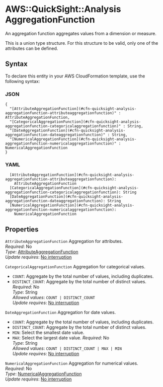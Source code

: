 # AWS::QuickSight::Analysis AggregationFunction<a name="aws-properties-quicksight-analysis-aggregationfunction"></a>

An aggregation function aggregates values from a dimension or measure\.

This is a union type structure\. For this structure to be valid, only one of the attributes can be defined\.

## Syntax<a name="aws-properties-quicksight-analysis-aggregationfunction-syntax"></a>

To declare this entity in your AWS CloudFormation template, use the following syntax:

### JSON<a name="aws-properties-quicksight-analysis-aggregationfunction-syntax.json"></a>

```
{
  "[AttributeAggregationFunction](#cfn-quicksight-analysis-aggregationfunction-attributeaggregationfunction)" : AttributeAggregationFunction,
  "[CategoricalAggregationFunction](#cfn-quicksight-analysis-aggregationfunction-categoricalaggregationfunction)" : String,
  "[DateAggregationFunction](#cfn-quicksight-analysis-aggregationfunction-dateaggregationfunction)" : String,
  "[NumericalAggregationFunction](#cfn-quicksight-analysis-aggregationfunction-numericalaggregationfunction)" : NumericalAggregationFunction
}
```

### YAML<a name="aws-properties-quicksight-analysis-aggregationfunction-syntax.yaml"></a>

```
  [AttributeAggregationFunction](#cfn-quicksight-analysis-aggregationfunction-attributeaggregationfunction): 
    AttributeAggregationFunction
  [CategoricalAggregationFunction](#cfn-quicksight-analysis-aggregationfunction-categoricalaggregationfunction): String
  [DateAggregationFunction](#cfn-quicksight-analysis-aggregationfunction-dateaggregationfunction): String
  [NumericalAggregationFunction](#cfn-quicksight-analysis-aggregationfunction-numericalaggregationfunction): 
    NumericalAggregationFunction
```

## Properties<a name="aws-properties-quicksight-analysis-aggregationfunction-properties"></a>

`AttributeAggregationFunction`  <a name="cfn-quicksight-analysis-aggregationfunction-attributeaggregationfunction"></a>
Aggregation for attributes\.  
*Required*: No  
*Type*: [AttributeAggregationFunction](aws-properties-quicksight-analysis-attributeaggregationfunction.md)  
*Update requires*: [No interruption](https://docs.aws.amazon.com/AWSCloudFormation/latest/UserGuide/using-cfn-updating-stacks-update-behaviors.html#update-no-interrupt)

`CategoricalAggregationFunction`  <a name="cfn-quicksight-analysis-aggregationfunction-categoricalaggregationfunction"></a>
Aggregation for categorical values\.  
+  `COUNT`: Aggregate by the total number of values, including duplicates\.
+  `DISTINCT_COUNT`: Aggregate by the total number of distinct values\.
*Required*: No  
*Type*: String  
*Allowed values*: `COUNT | DISTINCT_COUNT`  
*Update requires*: [No interruption](https://docs.aws.amazon.com/AWSCloudFormation/latest/UserGuide/using-cfn-updating-stacks-update-behaviors.html#update-no-interrupt)

`DateAggregationFunction`  <a name="cfn-quicksight-analysis-aggregationfunction-dateaggregationfunction"></a>
Aggregation for date values\.  
+  `COUNT`: Aggregate by the total number of values, including duplicates\.
+  `DISTINCT_COUNT`: Aggregate by the total number of distinct values\.
+  `MIN`: Select the smallest date value\.
+  `MAX`: Select the largest date value\.
*Required*: No  
*Type*: String  
*Allowed values*: `COUNT | DISTINCT_COUNT | MAX | MIN`  
*Update requires*: [No interruption](https://docs.aws.amazon.com/AWSCloudFormation/latest/UserGuide/using-cfn-updating-stacks-update-behaviors.html#update-no-interrupt)

`NumericalAggregationFunction`  <a name="cfn-quicksight-analysis-aggregationfunction-numericalaggregationfunction"></a>
Aggregation for numerical values\.  
*Required*: No  
*Type*: [NumericalAggregationFunction](aws-properties-quicksight-analysis-numericalaggregationfunction.md)  
*Update requires*: [No interruption](https://docs.aws.amazon.com/AWSCloudFormation/latest/UserGuide/using-cfn-updating-stacks-update-behaviors.html#update-no-interrupt)